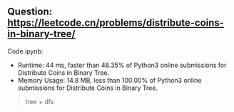 ## Question: https://leetcode.cn/problems/distribute-coins-in-binary-tree/

Code.ipynb:
* Runtime: 44 ms, faster than 48.35% of Python3 online submissions for Distribute Coins in Binary Tree.
* Memory Usage: 14.8 MB, less than 100.00% of Python3 online submissions for Distribute Coins in Binary Tree.
> tree + dfs

